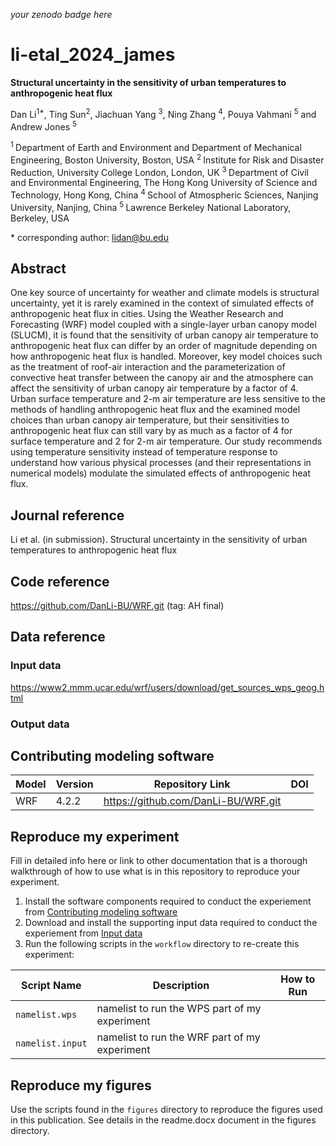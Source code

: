 _your zenodo badge here_

# li-etal_2024_james

**Structural uncertainty in the sensitivity of urban temperatures to anthropogenic heat flux**

Dan Li<sup>1\*</sup>, Ting Sun<sup>2</sup>, Jiachuan Yang <sup>3</sup>, Ning Zhang <sup>4</sup>, Pouya Vahmani <sup>5</sup> and Andrew Jones <sup>5</sup>

<sup>1 </sup> Department of Earth and Environment and Department of Mechanical Engineering, Boston University, Boston, USA
<sup>2 </sup> Institute for Risk and Disaster Reduction, University College London, London, UK
<sup>3 </sup> Department of Civil and Environmental Engineering, The Hong Kong University of Science and Technology, Hong Kong, China
<sup>4 </sup> School of Atmospheric Sciences, Nanjing University, Nanjing, China
<sup>5 </sup> Lawrence Berkeley National Laboratory, Berkeley, USA

\* corresponding author:  lidan@bu.edu

## Abstract
One key source of uncertainty for weather and climate models is structural uncertainty, yet it is rarely examined in the context of simulated effects of anthropogenic heat flux in cities.
Using the Weather Research and Forecasting (WRF) model coupled with a single-layer urban canopy model (SLUCM), it is found that the sensitivity of urban canopy air temperature to anthropogenic heat flux can differ by an order of magnitude depending on how anthropogenic heat flux is handled.
Moreover, key model choices such as the treatment of roof-air interaction and the parameterization of convective heat transfer between the canopy air and the atmosphere can affect the sensitivity of urban canopy air temperature by a factor of 4.
Urban surface temperature and 2-m air temperature are less sensitive to the methods of handling anthropogenic heat flux and the examined model choices than urban canopy air temperature, but their sensitivities to anthropogenic heat flux can still vary by as much as a factor of 4 for surface temperature and 2 for 2-m air temperature.
Our study recommends using temperature sensitivity instead of temperature response to understand how various physical processes (and their representations in numerical models) modulate the simulated effects of anthropogenic heat flux.

## Journal reference
Li et al. (in submission). Structural uncertainty in the sensitivity of urban temperatures to anthropogenic heat flux

## Code reference

https://github.com/DanLi-BU/WRF.git (tag: AH final)

## Data reference

### Input data

https://www2.mmm.ucar.edu/wrf/users/download/get_sources_wps_geog.html

### Output data



## Contributing modeling software
| Model | Version | Repository Link | DOI |
|-------|---------|-----------------|-----|
| WRF | 4.2.2 | https://github.com/DanLi-BU/WRF.git |  |

## Reproduce my experiment
Fill in detailed info here or link to other documentation that is a thorough walkthrough of how to use what is in this repository to reproduce your experiment.


1. Install the software components required to conduct the experiement from [Contributing modeling software](#contributing-modeling-software)
2. Download and install the supporting input data required to conduct the experiement from [Input data](#input-data)
3. Run the following scripts in the `workflow` directory to re-create this experiment:

| Script Name | Description | How to Run |
| --- | --- | --- |
| `namelist.wps` | namelist to run the WPS part of my experiment |  |
| `namelist.input` | namelist to run the WRF part of my experiment |  |

## Reproduce my figures
Use the scripts found in the `figures` directory to reproduce the figures used in this publication. See details in the readme.docx document in the figures directory.
